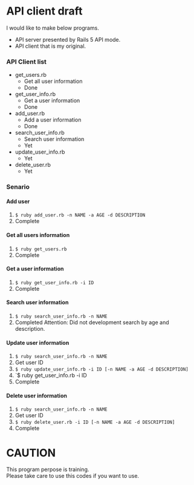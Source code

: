 # API client draft

I would like to make below programs.  
* API server presented by Rails 5 API mode.
* API client that is my original.

### API Client list
- get_users.rb
  - Get all user information
  - Done
- get_user_info.rb
  - Get a user information
  - Done
- add_user.rb
  - Add a user information
  - Done
- search_user_info.rb
  - Search user information
  - Yet
- update_user_info.rb
  - Yet
- delete_user.rb
  - Yet

### Senario
#### Add user
1. `$ ruby add_user.rb -n NAME -a AGE -d DESCRIPTION`
1. Complete

#### Get all users information
1. `$ ruby get_users.rb`
1. Complete

#### Get a user information
1. `$ ruby get_user_info.rb -i ID`
1. Complete

#### Search user information
1. `$ ruby search_user_info.rb -n NAME`
1. Completed
Attention: Did not development search by age and description.

#### Update user information
1. `$ ruby search_user_info.rb -n NAME`
1. Get user ID
1. `$ ruby update_user_info.rb -i ID [-n NAME -a AGE -d DESCRIPTION]`
1. `$ ruby get_user_info.rb -i ID
1. Complete

#### Delete user information
1. `$ ruby search_user_info.rb -n NAME`
1. Get user ID
1. `$ ruby delete_user.rb -i ID [-n NAME -a AGE -d DESCRIPTION]`
1. Complete


# CAUTION
This program perpose is training.  
Please take care to use this codes if you want to use.


